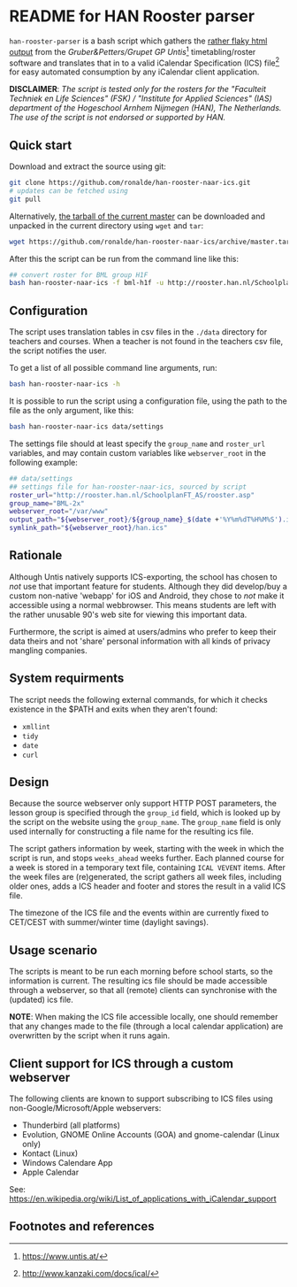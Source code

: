 # README for HAN Rooster parser

`han-rooster-parser` is a bash script which gathers the [rather flaky
html output](http://rooster.han.nl/SchoolplanFT_AS/rooster.asp) from the *Gruber&Petters/Grupet GP Untis*[^gpuntis] timetabling/roster
software and translates that in to a valid iCalendar Specification
(ICS) file[^icalspec] for easy automated consumption by any iCalendar client application.

**DISCLAIMER**: *The script is tested only for the rosters for the "Faculteit Techniek en Life Sciences" (FSK) / "Institute for Applied Sciences" (IAS) department of the Hogeschool Arnhem Nijmegen (HAN), The Netherlands. The use of the script is not endorsed or supported by HAN.* 

## Quick start

Download and extract the source using git:

```bash
git clone https://github.com/ronalde/han-rooster-naar-ics.git
# updates can be fetched using
git pull
```

Alternatively, [the tarball of the current master](https://lacocina.nl/mpd-configure) can be downloaded and unpacked in the current directory using `wget` and `tar`:
````bash
wget https://github.com/ronalde/han-rooster-naar-ics/archive/master.tar.gz -O - | tar --strip-components=1 -zxf -
````

After this the script can be run from the command line like this:

```bash
## convert roster for BML group H1F
bash han-rooster-naar-ics -f bml-h1f -u http://rooster.han.nl/SchoolplanFT_AS/rooster.asp
```

## Configuration

The script uses translation tables in csv files in the `./data`
directory for teachers and courses. When a teacher is not found in the
teachers csv file, the script notifies the user.

To get a list of all possible command line arguments, run:

```bash
bash han-rooster-naar-ics -h
```

It is possible to run the script using a configuration file, using the
path to the file as the only argument, like this:

```bash
bash han-rooster-naar-ics data/settings
```

The settings file should at least specify the `group_name` and
`roster_url` variables, and may contain custom variables like
`webserver_root` in the following example:

```bash
## data/settings
## settings file for han-rooster-naar-ics, sourced by script
roster_url="http://rooster.han.nl/SchoolplanFT_AS/rooster.asp"
group_name="BML-2x"
webserver_root="/var/www"
output_path="${webserver_root}/${group_name}_$(date +'%Y%m%dT%H%M%S').ics"
symlink_path="${webserver_root}/han.ics"
```

## Rationale

Although Untis natively supports ICS-exporting, the school has chosen
to *not* use that important feature for students. Although they did
develop/buy a custom non-native 'webapp' for iOS and Android, they
chose to *not* make it accessible using a normal webbrowser. This
means students are left with the rather unusable 90's web site
for viewing this important data. 

Furthermore, the script is aimed at users/admins who prefer to keep
their data theirs and not 'share' personal information with all kinds
of privacy mangling companies.

## System requirments

The script needs the following external commands, for which it checks
existence in the $PATH and exits when they aren't found:
* `xmllint`
* `tidy`
* `date`
* `curl`

## Design

Because the source webserver
only support HTTP POST parameters, the lesson group is specified
through the `group_id` field, which is looked up by the script on the
website using the `group_name`. The `group_name` field is only used
internally for constructing a file name for the resulting ics file.

The script gathers information by week, starting with the week in
which the script is run, and stops `weeks_ahead` weeks further. Each
planned course for a week is stored in a temporary text file,
containing `ICAL VEVENT` items. After the week files are
(re)generated, the script gathers all week files, including older
ones, adds a ICS header and footer and stores the result in a valid
ICS file.

The timezone of the ICS file and the events within are currently fixed
to CET/CEST with summer/winter time (daylight savings).


## Usage scenario

The scripts is meant to be run each morning before school starts, so
the information is current. The resulting ics file should be made
accessible through a webserver, so that all (remote) clients can
synchronise with the (updated) ics file. 

 **NOTE**:
	When making the ICS file accessible locally, one should remember
	that any changes made to the file (through a local calendar
	application) are overwritten by the script when it runs again.


## Client support for ICS through a custom webserver

The following clients are known to support subscribing to ICS files
using non-Google/Microsoft/Apple webservers:

- Thunderbird (all platforms)
- Evolution, GNOME Online Accounts (GOA) and gnome-calendar (Linux only)
- Kontact (Linux)
- Windows Calendare App
- Apple Calendar 

See: https://en.wikipedia.org/wiki/List_of_applications_with_iCalendar_support

## Footnotes and references

[^gpuntis]:
	https://www.untis.at/
	
[^icalspec]:
	http://www.kanzaki.com/docs/ical/

[^sourceurl]:
	http://rooster.han.nl/SchoolplanFT_AS/rooster.asp
